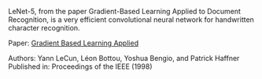 
LeNet-5, from the paper Gradient-Based Learning Applied to Document Recognition, is a very efficient convolutional neural network for handwritten character recognition.

Paper: [Gradient Based Learning Applied](https://yann.lecun.com/exdb/publis/pdf/lecun-98.pdf)

Authors: Yann LeCun, Léon Bottou, Yoshua Bengio, and Patrick Haffner
Published in: Proceedings of the IEEE (1998)

